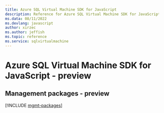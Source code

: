 ```yaml
---
title: Azure SQL Virtual Machine SDK for JavaScript
description: Reference for Azure SQL Virtual Machine SDK for JavaScript
ms.data: 08/11/2022
ms.devlang: javascript
author: xirzec
ms.author: jeffish
ms.topic: reference
ms.service: sqlvirtualmachine
---
```

# Azure SQL Virtual Machine SDK for JavaScript - preview

## Management packages - preview
[!INCLUDE [mgmt-packages](sql-virtual-machine-mgmt-index.md)]